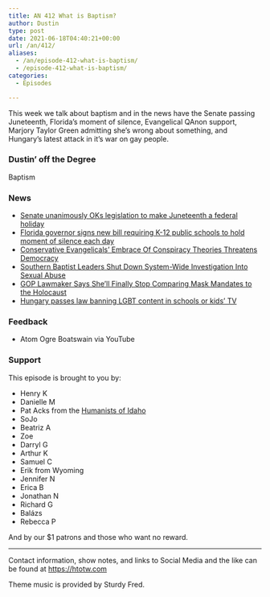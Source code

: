 ```yaml
---
title: AN 412 What is Baptism?
author: Dustin
type: post
date: 2021-06-18T04:40:21+00:00
url: /an/412/
aliases:
  - /an/episode-412-what-is-baptism/
  - /episode-412-what-is-baptism/
categories:
  - Episodes

---
```

<div id="buzzsprout-player-10552697"></div><script src="https://www.buzzsprout.com/1983601/10552697-412-what-is-baptism.js?container_id=buzzsprout-player-10552697&player=small" type="text/javascript" charset="utf-8"></script>

This week we talk about baptism and in the news have the Senate passing Juneteenth, Florida&#8217;s moment of silence, Evangelical QAnon support, Marjory Taylor Green admitting she&#8217;s wrong about something, and Hungary&#8217;s latest attack in it&#8217;s war on gay people.

<!--more-->

### Dustin&#8217; off the Degree

Baptism

### News

  *  [Senate unanimously OKs legislation to make Juneteenth a federal holiday][1]
  *  [Florida governor signs new bill requiring K-12 public schools to hold moment of silence each day][2]
  * [Conservative Evangelicals&#8217; Embrace Of Conspiracy Theories Threatens Democracy][3]
  *  [Southern Baptist Leaders Shut Down System-Wide Investigation Into Sexual Abuse][4]
  *  [GOP Lawmaker Says She&#8217;ll Finally Stop Comparing Mask Mandates to the Holocaust][5]
  *  [Hungary passes law banning LGBT content in schools or kids&#8217; TV][6]

### Feedback

  * Atom Ogre Boatswain via YouTube

### Support

This episode is brought to you by:

  * Henry K
  * Danielle M
  * Pat Acks from the [Humanists of Idaho][7]
  * SoJo
  * Beatriz A
  * Zoe
  * Darryl G
  * Arthur K
  * Samuel C
  * Erik from Wyoming
  * Jennifer N
  * Erica B
  * Jonathan N
  * Richard G
  * Balázs
  * Rebecca P

And by our $1 patrons and those who want no reward.

* * *

Contact information, show notes, and links to Social Media and the like can be found at <https://htotw.com>

Theme music is provided by Sturdy Fred.

 [1]: https://www.npr.org/2021/06/15/1006934154/senate-unanimously-approves-a-bill-to-make-juneteenth-a-public-holiday
 [2]: https://www.cnn.com/2021/06/15/politics/florida-public-schools-moment-of-silence/index.html
 [3]: https://www.au.org/blogs/evangelical-conspiracy-theories
 [4]: https://friendlyatheist.patheos.com/2021/06/15/southern-baptist-leaders-shut-down-system-wide-investigation-into-sexual-abuse/
 [5]: https://friendlyatheist.patheos.com/2021/06/15/gop-lawmaker-says-shell-finally-stop-comparing-mask-mandates-to-the-holocaust/
 [6]: https://www.theguardian.com/world/2021/jun/15/hungary-passes-law-banning-lbgt-content-in-schools
 [7]: https://www.humanistsofidaho.org/
